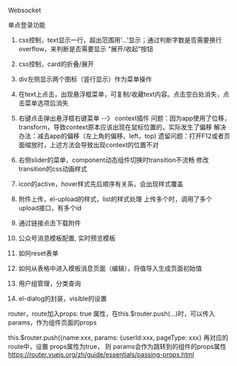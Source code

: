 
Websocket

单点登录功能

1. css控制，text显示一行，超出范围用'...'显示；通过判断字数是否需要换行 overflow，来判断是否需要显示 “展开/收起“按钮
2. css控制，card的折叠/展开

3. div左侧显示两个图标（竖行显示）作为菜单操作
4. 在text上点击，出现悬浮框菜单，可复制/收藏text内容。点击空白处消失，点击菜单选项后消失
5. 右键点击弹出悬浮框右键菜单 --》 context插件
问题：因为app使用了位移，transform，导致context原本应该出现在鼠标位置的，实际发生了偏移
     解决办法：减去app的偏移（左上角的偏移，left，top)
遗留问题：打开F12或者页面缩放时，上述方法会导致出现context的位置不对
6. 右侧slider的菜单，component动态组件切换时transition不流畅
    修改transition的css动画样式
7. icon的active，hover样式先后顺序有关系，会出现样式覆盖

1. 附件上传，el-upload的样式，list的样式处理
上传多个时，调用了多个upload接口，有多个id
2. 通过链接点击下载附件
2. 公众号消息模板配置, 实时预览模板
3. 如何reset表单
4. 如何从表格中进入模板消息页面（编辑），将值导入生成页面初始值
3. 用户组管理，分类查询

4. el-dialog的封装，visible的设置

router，route加入props: true 属性，在this.$router.push(...)时，可以传入params，作为组件页面的props

 this.$router.push({name:xxx, params: {userId:xxx, pageType: xxx}
      再对应的route中，设置 props属性为true， 则 params会作为跳转到的组件的props属性
https://router.vuejs.org/zh/guide/essentials/passing-props.html